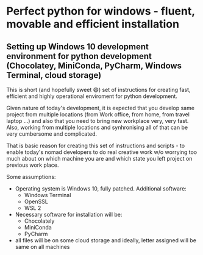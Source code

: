 # Perfect python for windows - fluent, movable and efficient installation
## Setting up Windows 10 development environment for python development (Chocolatey, MiniConda, PyCharm, Windows Terminal, cloud storage)

This is short (and hopefully sweet :smile:) set of instructions for creating fast, efficient and highly operational enviroment for python development.

Given nature of today's development, it is expected that you develop same project from multiple locations (from Work office, from home, from travel laptop ...) and also that you need to bring new workplace very, very fast. Also, working from multiple locations and synhronising all of that can be very cumbersome and complicated.

That is basic reason for creating this set of instructions and scripts - to enable today's nomad developers to do real creative work w/o worrying too much about on which machine you are and which state you left project on previous work place.

Some assumptions:
* Operating system is Windows 10, fully patched. Additional software:
  * Windows Terminal
  * OpenSSL
  * WSL 2
* Necessary software for installation will be:
  * Chocolately
  * MiniConda
  * PyCharm 
* all files will be on some cloud storage and ideally, letter assigned will be same on all machines
